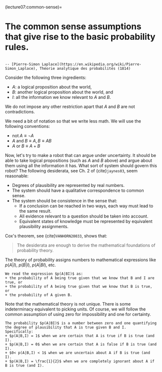 (lecture07:common-sense)=
# The common sense assumptions that give rise to the basic probability rules.

```{epigraph} Probability theory is nothing but common sense reduced to calculation.

-- [Pierre-Simon Laplace](https://en.wikipedia.org/wiki/Pierre-Simon_Laplace), Théorie analytique des probabilités (1814)
```

Consider the following three ingredients:
+ $A$: a logical proposition about the world,
+ $B$: another logical proposition about the world, and
+ $I$: all the information we know relevant to $A$ and $B$.

We do not impose any other restriction apart that $A$ and $B$ are not contradictions.

We need a bit of notation so that we write less math.
We will use the following conventions:

+ $\text{not}\;A \equiv \neg A$
+ $A\;\text{and}\;B \equiv A, B \equiv AB$
+ $A\;\text{or}\;B \equiv A+B$

Now, let's try to make a robot that can argue under uncertainty.
It should be able to take logical propositions (such as $A$ and $B$ above) and argue about them using all the information it has.
What sort of system should govern this robot?
The following desiderata, see Ch. 2 of {cite}`jaynes03`, seem reasonable:

+ Degrees of plausibility are represented by real numbers.
+ The system should have a qualitative correspondence to common sense.
+ The system should be consistence in the sense that:
   - If a conclusion can be reached in two ways, each way must lead to the same result.
   - All evidence relevant to a question should be taken into account.
   - Equivalent states of knowledge must be represented by equivalent plausibility assignments.

Cox's theorem, see {cite}`VANHORN20033`, shows that:

> The desiderata are enough to derive the mathematical foundations of probability theory.

The theory of probability assigns numbers to mathematical expressions like $p(A|I)$, $p(B|I)$, $p(A|BI)$, etc.

```{important}
We read the expression $p(A|BI)$ as:
+ the probability of A being true given that we know that B and I are true, or
+ the probability of A being true given that we know that B is true, or
+ the probability of A given B.
```

Note that the mathematical theory is not unique.
There is some indeterminacy equivalent to picking units.
Of course, we will follow the common assumption of using zero for impossibility and one for certainty.

```{important}
The probability $p(A|BI)$ is a number between zero and one quantifying the degree of plausibility that A is true given B and I.
Specifically:
+ $p(A|B,I) = 1$ when we are certain that A is true if B is true (and I).
+ $p(A|B,I) = 0$ when we are certain that A is false if B is true (and I).
+ $0< p(A|B,I) < 1$ when we are uncertain about A if B is true (and I).
+ $p(A|B,I) = \frac{1}{2}$ when we are completely ignorant about A if B is true (and I).
```
